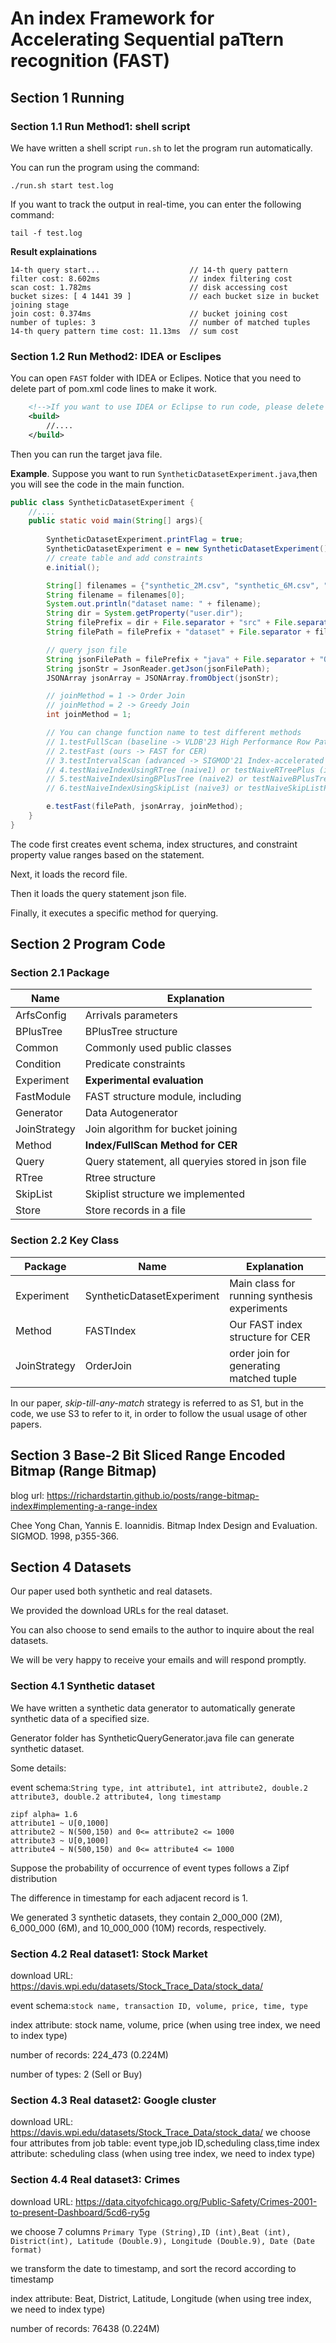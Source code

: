 # An index Framework for Accelerating Sequential paTtern recognition (FAST)



## Section 1 Running

### Section 1.1 Run Method1: shell script

We have written a shell script ```run.sh``` to let the program run automatically.

You can run the program using the command:

```
./run.sh start test.log
```

If you want to track the output in real-time, you can enter the following command:

```
tail -f test.log
```

**Result explainations**

```
14-th query start...                    // 14-th query pattern
filter cost: 8.602ms                    // index filtering cost
scan cost: 1.782ms                      // disk accessing cost
bucket sizes: [ 4 1441 39 ]             // each bucket size in bucket joining stage
join cost: 0.374ms                      // bucket joining cost
number of tuples: 3                     // number of matched tuples
14-th query pattern time cost: 11.13ms  // sum cost
```

### Section 1.2 Run Method2: IDEA or Esclipes 

You can open ```FAST``` folder with IDEA or Eclipes. Notice that you need to delete part of pom.xml code lines to make it work.

```xml
    <!-->If you want to use IDEA or Eclipse to run code, please delete below content<-->
    <build>
        //....
    </build>
```

Then you can run the target java file.

**Example**. Suppose you want to run ```SyntheticDatasetExperiment.java```,then you will see the code in the main function.

```java
public class SyntheticDatasetExperiment {
    //....
    public static void main(String[] args){
        
        SyntheticDatasetExperiment.printFlag = true;
        SyntheticDatasetExperiment e = new SyntheticDatasetExperiment();
        // create table and add constraints
        e.initial();

        String[] filenames = {"synthetic_2M.csv", "synthetic_6M.csv", "synthetic_10M.csv"};
        String filename = filenames[0];
        System.out.println("dataset name: " + filename);
        String dir = System.getProperty("user.dir");
        String filePrefix = dir + File.separator + "src" + File.separator + "main" + File.separator;
        String filePath = filePrefix + "dataset" + File.separator + filename;

        // query json file
        String jsonFilePath = filePrefix + "java" + File.separator + "Query" + File.separator + "synthetic_query.json";
        String jsonStr = JsonReader.getJson(jsonFilePath);
        JSONArray jsonArray = JSONArray.fromObject(jsonStr);

        // joinMethod = 1 -> Order Join
        // joinMethod = 2 -> Greedy Join
        int joinMethod = 1;

        // You can change function name to test different methods
        // 1.testFullScan (baseline -> VLDB'23 High Performance Row Pattern Recognition Using Joins)
        // 2.testFast (ours -> FAST for CER)
        // 3.testIntervalScan (advanced -> SIGMOD'21 Index-accelerated Pattern Matching in event stores)
        // 4.testNaiveIndexUsingRTree (naive1) or testNaiveRTreePlus (it means using interval filtering algorithm)
        // 5.testNaiveIndexUsingBPlusTree (naive2) or testNaiveBPlusTreePlus (it means using interval filtering algorithm)
        // 6.testNaiveIndexUsingSkipList (naive3) or testNaiveSkipListPlus (it means using interval filtering algorithm)

        e.testFast(filePath, jsonArray, joinMethod);
    }
}
```

The code first creates event schema, index structures, and constraint property value ranges based on the statement.

Next, it loads the record file. 

Then it loads the query statement json file. 

Finally, it executes a specific method for querying.



## Section 2 Program Code

### Section 2.1 Package

| Name         | Explanation                                       |
| ------------ | ------------------------------------------------- |
| ArfsConfig   | Arrivals parameters                               |
| BPlusTree    | BPlusTree structure                               |
| Common       | Commonly used public classes                      |
| Condition    | Predicate constraints                             |
| Experiment   | **Experimental evaluation**                       |
| FastModule   | FAST structure module, including                  |
| Generator    | Data Autogenerator                                |
| JoinStrategy | Join algorithm for bucket joining                 |
| Method       | **Index/FullScan Method for CER**                 |
| Query        | Query statement, all queryies stored in json file |
| RTree        | Rtree structure                                   |
| SkipList     | Skiplist structure we implemented                 |
| Store        | Store records in a file                           |

### Section 2.2 Key Class 

| Package      | Name                       | Explanation                                  |
| ------------ | -------------------------- | -------------------------------------------- |
| Experiment   | SyntheticDatasetExperiment | Main class for running synthesis experiments |
| Method       | FASTIndex                  | Our FAST index structure for CER             |
| JoinStrategy | OrderJoin                  | order join for generating matched tuple      |

In our paper, *skip-till-any-match* strategy is referred to as S1, but in the code, we use S3 to refer to it, in order to follow the usual usage of other papers.


## Section 3 Base-2 Bit Sliced Range Encoded Bitmap (Range Bitmap)

blog url: https://richardstartin.github.io/posts/range-bitmap-index#implementing-a-range-index

Chee Yong Chan, Yannis E. Ioannidis. Bitmap Index Design and Evaluation. SIGMOD. 1998, p355-366.

## Section 4 Datasets

Our paper used both synthetic and real datasets.

We provided the download URLs for the real dataset.

You can also choose to send emails to the author to inquire about the real datasets.

We will be very happy to receive your emails and will respond promptly.

### Section 4.1  Synthetic dataset

We have written a synthetic data generator to automatically generate synthetic data of a specified size.

Generator folder has SyntheticQueryGenerator.java file can generate synthetic dataset.

Some details: 

event schema:```String type, int attribute1, int attribute2, double.2 attribute3, double.2 attribute4, long timestamp```

```
zipf alpha= 1.6
attribute1 ~ U[0,1000]
attribute2 ~ N(500,150) and 0<= attribute2 <= 1000
attribute3 ~ U[0,1000]
attribute4 ~ N(500,150) and 0<= attribute4 <= 1000
```

Suppose the probability of occurrence of event types follows a Zipf distribution

The difference in timestamp for each adjacent record is 1.

We generated 3 synthetic datasets, they contain 2_000_000 (2M), 6_000_000 (6M), and 10_000_000 (10M) records, respectively.

### Section 4.2 Real dataset1: Stock Market

download URL: https://davis.wpi.edu/datasets/Stock_Trace_Data/stock_data/

event schema:```stock name, transaction ID, volume, price, time, type```

index attribute: stock name, volume, price (when using tree index, we need to index type)

number of records: 224_473 (0.224M)

number of types: 2 (Sell or Buy)

### Section 4.3  Real dataset2: Google cluster

download URL: https://davis.wpi.edu/datasets/Stock_Trace_Data/stock_data/
we choose four attributes from job table: event type,job ID,scheduling class,time
index attribute: scheduling class (when using tree index, we need to index type)

### Section 4.4 Real dataset3: Crimes

download URL: https://data.cityofchicago.org/Public-Safety/Crimes-2001-to-present-Dashboard/5cd6-ry5g

we choose 7 columns ```Primary Type (String),ID (int),Beat (int), District(int), Latitude (Double.9), Longitude (Double.9), Date (Date format)```

we transform the date to timestamp, and sort the record according to timestamp

index attribute: Beat, District, Latitude, Longitude (when using tree index, we need to index type)

number of records: 76438 (0.224M)